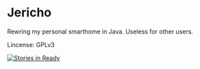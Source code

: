 Jericho
=======

Rewring my personal smarthome in Java. Useless for other users.

Lincense: GPLv3

[![Stories in Ready](https://badge.waffle.io/sicness/jericho.png?label=ready&title=Ready)](http://waffle.io/sicness/jericho)
